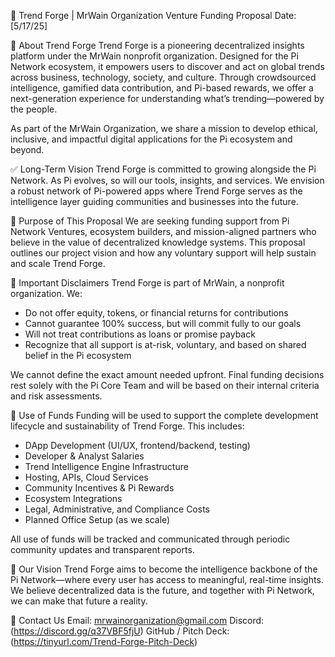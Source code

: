 📄 Trend Forge | MrWain Organization
Venture Funding Proposal
Date: \[5/17/25]

🔷 About Trend Forge
Trend Forge is a pioneering decentralized insights platform under the MrWain nonprofit organization. Designed for the Pi Network ecosystem, it empowers users to discover and act on global trends across business, technology, society, and culture. Through crowdsourced intelligence, gamified data contribution, and Pi-based rewards, we offer a next-generation experience for understanding what’s trending—powered by the people.

As part of the MrWain Organization, we share a mission to develop ethical, inclusive, and impactful digital applications for the Pi ecosystem and beyond.

✅ Long-Term Vision
Trend Forge is committed to growing alongside the Pi Network. As Pi evolves, so will our tools, insights, and services. We envision a robust network of Pi-powered apps where Trend Forge serves as the intelligence layer guiding communities and businesses into the future.

🔷 Purpose of This Proposal
We are seeking funding support from Pi Network Ventures, ecosystem builders, and mission-aligned partners who believe in the value of decentralized knowledge systems. This proposal outlines our project vision and how any voluntary support will help sustain and scale Trend Forge.

🔷 Important Disclaimers
Trend Forge is part of MrWain, a nonprofit organization. We:

* Do not offer equity, tokens, or financial returns for contributions
* Cannot guarantee 100% success, but will commit fully to our goals
* Will not treat contributions as loans or promise payback
* Recognize that all support is at-risk, voluntary, and based on shared belief in the Pi ecosystem

We cannot define the exact amount needed upfront. Final funding decisions rest solely with the Pi Core Team and will be based on their internal criteria and risk assessments.

🔷 Use of Funds
Funding will be used to support the complete development lifecycle and sustainability of Trend Forge. This includes:

* DApp Development (UI/UX, frontend/backend, testing)
* Developer & Analyst Salaries
* Trend Intelligence Engine Infrastructure
* Hosting, APIs, Cloud Services
* Community Incentives & Pi Rewards
* Ecosystem Integrations
* Legal, Administrative, and Compliance Costs
* Planned Office Setup (as we scale)

All use of funds will be tracked and communicated through periodic community updates and transparent reports.

🔷 Our Vision
Trend Forge aims to become the intelligence backbone of the Pi Network—where every user has access to meaningful, real-time insights. We believe decentralized data is the future, and together with Pi Network, we can make that future a reality.

🔷 Contact Us
Email: [mrwainorganization@gmail.com](mailto:mrwainorganization@gmail.com)
Discord: (https://discord.gg/q37VBF5fjU)
GitHub / Pitch Deck: (https://tinyurl.com/Trend-Forge-Pitch-Deck)
